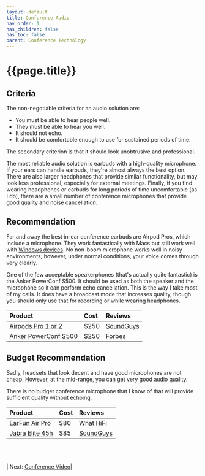 ```yaml
---
layout: default
title: Conference Audio
nav_order: 1
has_children: false
has_toc: false
parent: Conference Technology
---
```


# {{page.title}}

## Criteria

The non-negotiable criteria for an audio solution are:
- You must be able to hear people well.
- They must be able to hear you well.
- It should not echo.
- It should be comfortable enough to use for sustained periods of time.

The secondary criterion is that it should look unobtrusive and professional.

The most reliable audio solution is earbuds with a high-quality microphone. If your ears can handle earbuds, they're almost always the best option. There are also larger headphones that provide similar functionality, but may look less professional, especially for external meetings. Finally, if you find wearing headphones or earbuds for long periods of time uncomfortable (as I do), there are a small number of conference microphones that provide good quality and noise cancellation.

## Recommendation

Far and away the best in-ear conference earbuds are Airpod Pros, which include a microphone. They work fantastically with Macs but still work well with [Windows devices](https://www.cnet.com/tech/mobile/how-to-pair-apple-airpods-with-your-windows-10-pc-in-less-than-a-minute/). No non-boom microphone works well in noisy environments; however, under normal conditions, your voice comes through very clearly.

One of the few acceptable speakerphones (that's actually quite fantastic) is the Anker PowerConf S500. It should be used as both the speaker and the microphone so it can perform echo cancellation. This is the way I take most of my calls. It does have a broadcast mode that increases quality, though you should only use that for recording or while wearing headphones.

|Product| Cost | Reviews |
|:------|:-----|:-----|
|[Airpods Pro 1 or 2](https://www.apple.com/airpods-pro) | $250 | [SoundGuys](https://www.soundguys.com/apple-airpods-pro-2nd-generation-review-78938/) |
|[Anker PowerConf S500](https://www.amazon.com/gp/product/B08W24YDSC) | $250| [Forbes](https://www.forbes.com/sites/marksparrow/2021/09/25/ankerworks-new-s500-speakerphone-is-a-homeworkers-best-friend/?sh=31f587a329e6)|


## Budget Recommendation

Sadly, headsets that look decent and have good microphones are not cheap. However, at the mid-range, you can get very good audio quality.

There is no budget conference microphone that I know of that will provide sufficient quality without echoing. 

|Product| Cost | Reviews |
|:------|:-----|:-----|
|[EarFun Air Pro](https://www.amazon.com/gp/product/B08J3XYKFW) | $80 | [What HiFi](https://www.whathifi.com/reviews/earfun-air-pro) |
|[Jabra Elite 45h](https://www.amazon.com/100-91800000-02/dp/B0865439LD) | $85| [SoundGuys](https://www.soundguys.com/jabra-elite-45h-review-39565/) |


<br><br>

| Next: [Conference Video](video)|